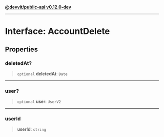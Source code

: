 [**@devvit/public-api v0.12.0-dev**](../../../../README.md)

---

# Interface: AccountDelete

## Properties

<a id="deletedat"></a>

### deletedAt?

> `optional` **deletedAt**: `Date`

---

<a id="user"></a>

### user?

> `optional` **user**: `UserV2`

---

<a id="userid"></a>

### userId

> **userId**: `string`
